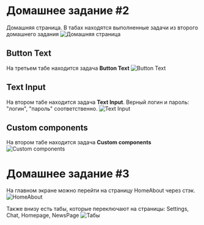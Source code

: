 # Домашнее задание #2

Домашняя страница. В табах находятся выполненные задачи из второго домашнего задания 
![Домашняя страница](https://github.com/user-attachments/assets/3dd12f12-543e-451c-a5eb-2441e35d1b7a)

## Button Text
На третьем табе находится задача **Button Text**
![Button Text](https://github.com/user-attachments/assets/7029bdfe-91b2-480f-88ba-15e3e4891219)

## Text Input
На втором табе находится задача **Text Input**. Верный логин и пароль: "логин", "пароль" соответственно.
![Text Input](https://github.com/user-attachments/assets/8618893f-93f2-4213-8670-8e4a249a0dc6)

## Custom components
На втором табе находится задача **Custom components**
![Custom components](https://github.com/user-attachments/assets/7ed38ce9-2e2f-41d3-b8f5-69d7f4ffa5f7)

# Домашнее задание #3

На главном экране можно перейти на страницу HomeAbout через стэк.
![HomeAbout](https://github.com/user-attachments/assets/428a4e2e-35a4-48a6-86e7-96fc2db62cee)

Также внизу есть табы, которые переключают на страницы: Settings, Chat, Homepage, NewsPage
![Табы](https://github.com/user-attachments/assets/2764c16c-7cd8-4ccd-abc6-b59213175638)
 
